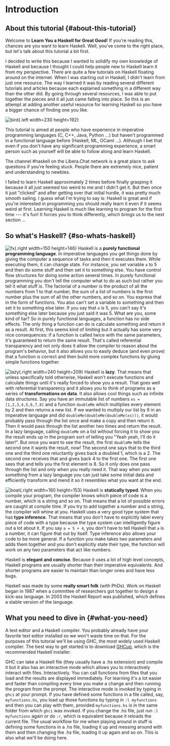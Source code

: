 # Introduction 

## About this tutorial {#about-this-tutorial}

Welcome to **Learn You a Haskell for Great Good**!
If you're reading this, chances are you want to learn Haskell.
Well, you've come to the right place, but let's talk about this tutorial a bit first.

I decided to write this because I wanted to solidify my own knowledge of Haskell and because I thought I could help people new to Haskell learn it from my perspective.
There are quite a few tutorials on Haskell floating around on the internet.
When I was starting out in Haskell, I didn't learn from just one resource.
The way I learned it was by reading several different tutorials and articles because each explained something in a different way than the other did.
By going through several resources, I was able to put together the pieces and it all just came falling into place.
So this is an attempt at adding another useful resource for learning Haskell so you have a bigger chance of finding one you like.

![bird](assets/images/introduction/bird.png){.left width=230 height=192}

This tutorial is aimed at people who have experience in imperative programming languages (C, C++, Java, Python …) but haven't programmed in a functional language before (Haskell, ML, OCaml …).
Although I bet that even if you don't have any significant programming experience, a smart person such as yourself will be able to follow along and learn Haskell.

The channel #haskell on the Libera.Chat network is a great place to ask questions if you're feeling stuck.
People there are extremely nice, patient and understanding to newbies.

I failed to learn Haskell approximately 2 times before finally grasping it because it all just seemed too weird to me and I didn't get it.
But then once it just "clicked" and after getting over that initial hurdle, it was pretty much smooth sailing.
I guess what I'm trying to say is: Haskell is great and if you're interested in programming you should really learn it even if it seems weird at first.
Learning Haskell is much like learning to program for the first time --- it's fun!
It forces you to think differently, which brings us to the next section …

## So what's Haskell? {#so-whats-haskell}

![fx](assets/images/introduction/fx.png){.right width=150 height=146}
Haskell is a **purely functional programming language**.
In imperative languages you get things done by giving the computer a sequence of tasks and then it executes them.
While executing them, it can change state.
For instance, you set variable `a` to 5 and then do some stuff and then set it to something else.
You have control flow structures for doing some action several times.
In purely functional programming you don't tell the computer what to do as such but rather you tell it what stuff *is*.
The factorial of a number is the product of all the numbers from 1 to that number, the sum of a list of numbers is the first number plus the sum of all the other numbers, and so on.
You express that in the form of functions.
You also can't set a variable to something and then set it to something else later.
If you say that `a` is 5, you can't say it's something else later because you just said it was 5.
What are you, some kind of liar?
So in purely functional languages, a function has no side effects.
The only thing a function can do is calculate something and return it as a result.
At first, this seems kind of limiting but it actually has some very nice consequences: if a function is called twice with the same parameters, it's guaranteed to return the same result.
That's called referential transparency and not only does it allow the compiler to reason about the program's behavior, but it also allows you to easily deduce (and even prove) that a function is correct and then build more complex functions by gluing simple functions together.

![lazy](assets/images/introduction/lazy.png){.right width=240 height=209}
Haskell is **lazy**.
That means that unless specifically told otherwise, Haskell won't execute functions and calculate things until it's really forced to show you a result.
That goes well with referential transparency and it allows you to think of programs as a series of **transformations on data**.
It also allows cool things such as infinite data structures.
Say you have an immutable list of numbers `xs = [1,2,3,4,5,6,7,8]` and a function `doubleMe` which multiplies every element by 2 and then returns a new list.
If we wanted to multiply our list by 8 in an imperative language and did `doubleMe(doubleMe(doubleMe(xs)))`, it would probably pass through the list once and make a copy and then return it.
Then it would pass through the list another two times and return the result.
In a lazy language, calling `doubleMe` on a list without forcing it to show you the result ends up in the program sort of telling you "Yeah yeah, I'll do it later!".
But once you want to see the result, the first `doubleMe` tells the second one it wants the result, now!
The second one says that to the third one and the third one reluctantly gives back a doubled 1, which is a 2.
The second one receives that and gives back 4 to the first one.
The first one sees that and tells you the first element is 8.
So it only does one pass through the list and only when you really need it.
That way when you want something from a lazy language you can just take some initial data and efficiently transform and mend it so it resembles what you want at the end.

![boat](assets/images/introduction/boat.png){.right width=160 height=153}
Haskell is **statically typed**.
When you compile your program, the compiler knows which piece of code is a number, which is a string and so on.
That means that a lot of possible errors are caught at compile time.
If you try to add together a number and a string, the compiler will whine at you.
Haskell uses a very good type system that has **type inference**.
That means that you don't have to explicitly label every piece of code with a type because the type system can intelligently figure out a lot about it.
If you say `a = 5 + 4`, you don't have to tell Haskell that `a` is a number, it can figure that out by itself.
Type inference also allows your code to be more general.
If a function you make takes two parameters and adds them together and you don't explicitly state their type, the function will work on any two parameters that act like numbers.

Haskell is **elegant and concise**.
Because it uses a lot of high level concepts, Haskell programs are usually shorter than their imperative equivalents.
And shorter programs are easier to maintain than longer ones and have less bugs.

Haskell was made by some **really smart folk** (with PhDs).
Work on Haskell began in 1987 when a committee of researchers got together to design a kick-ass language.
In 2003 the Haskell Report was published, which defines a stable version of the language.

## What you need to dive in {#what-you-need}

A text editor and a Haskell compiler.
You probably already have your favorite text editor installed so we won't waste time on that.
For the purposes of this tutorial we'll be using GHC, the most widely used Haskell compiler.
The best way to get started is to download [GHCup](https://www.haskell.org/ghcup/), which is the recommended Haskell installer.

GHC can take a Haskell file (they usually have a .hs extension) and compile it but it also has an interactive mode which allows you to interactively interact with files.
Interactively.
You can call functions from files that you load and the results are displayed immediately.
For learning it's a lot easier and faster than compiling every time you make a change and then running the program from the prompt.
The interactive mode is invoked by typing in `ghci` at your prompt.
If you have defined some functions in a file called, say, `myfunctions.hs`, you load up those functions by typing in `:l myfunctions` and then you can play with them, provided `myfunctions.hs` is in the same folder from which `ghci` was invoked.
If you change the .hs file, just run `:l myfunctions` again or do `:r`, which is equivalent because it reloads the current file.
The usual workflow for me when playing around in stuff is defining some functions in a .hs file, loading it up and messing around with them and then changing the .hs file, loading it up again and so on.
This is also what we'll be doing here.

